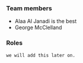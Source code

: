 ### Team members

 - Alaa Al Janadi  is the best
 - George McClelland

### Roles
    we will add this later on.
